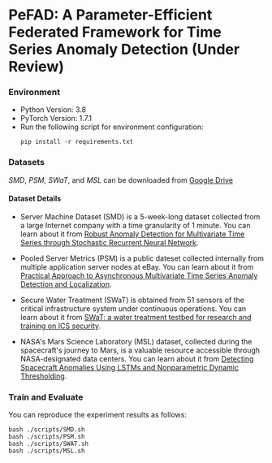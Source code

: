 # PeFAD: A Parameter-Efficient Federated Framework for Time Series Anomaly Detection (Under Review)

### Environment
- Python Version: 3.8
- PyTorch Version: 1.7.1
- Run the following script for environment configuration:
  ```shell
  pip install -r requirements.txt
  ```
### Datasets
_SMD_, _PSM_, _SWaT_, and _MSL_ can be downloaded from [Google Drive](https://drive.google.com/drive/folders/1gisthCoE-RrKJ0j3KPV7xiibhHWT9qRm)

#### Dataset Details
- Server Machine Dataset (SMD) is a 5-week-long dataset collected from a large Internet company with a time granularity of 1 minute. You can learn about it from 
[Robust Anomaly Detection for Multivariate Time Series through Stochastic Recurrent Neural Network](https://netman.aiops.org/wp-content/uploads/2019/08/OmniAnomaly_camera-ready.pdf).

- Pooled Server Metrics (PSM) is a public dateset collected internally from multiple application server nodes at eBay. You can learn about it from 
[Practical Approach to Asynchronous Multivariate Time Series Anomaly Detection and Localization](https://dl.acm.org/doi/abs/10.1145/3447548.3467174).

- Secure Water Treatment (SWaT) is obtained from 51 sensors of the critical infrastructure system under continuous operations. You can learn about it from [SWaT: a water treatment testbed for research and training on ICS security](https://ieeexplore.ieee.org/abstract/document/7469060).

- NASA's Mars Science Laboratory (MSL) dataset, collected during the spacecraft's journey to Mars, is a valuable resource accessible through NASA-designated data centers. You can learn about it from [Detecting Spacecraft Anomalies Using LSTMs and Nonparametric Dynamic Thresholding](https://arxiv.org/pdf/1802.04431.pdf).


### Train and Evaluate
You can reproduce the experiment results as follows:
```
bash ./scripts/SMD.sh
bash ./scripts/PSM.sh
bash ./scripts/SWAT.sh
bash ./scripts/MSL.sh
```
